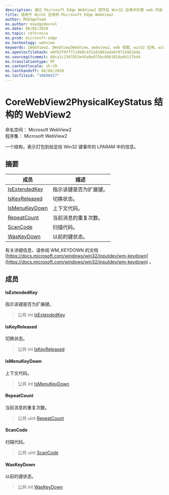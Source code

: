```yaml
---
description: 通过 Microsoft Edge WebView2 控件在 Win32 应用中托管 web 内容
title: 适用于 Win32 应用的 Microsoft Edge WebView2
author: MSEdgeTeam
ms.author: msedgedevrel
ms.date: 06/05/2020
ms.topic: reference
ms.prod: microsoft-edge
ms.technology: webview
keywords: IWebView2、IWebView2WebView、webview2、web 视图、win32 应用、win32、edge、ICoreWebView2、ICoreWebView2Controller、浏览器控件、边缘 html
ms.openlocfilehash: e0fb3f9ff7114b0c4f2a42893adabfd72e9616de
ms.sourcegitcommit: 8dca1c1367853e45a0a975bc89b1818adb117bd4
ms.translationtype: MT
ms.contentlocale: zh-CN
ms.lasthandoff: 06/08/2020
ms.locfileid: "10698417"
---
```

# CoreWebView2PhysicalKeyStatus 结构的 WebView2 

命名空间： Microsoft WebView2 \
程序集： Microsoft WebView2

一个结构，表示打包到给定给 Win32 键事件的 LPARAM 中的信息。

## 摘要

 成员                        | 描述
--------------------------------|---------------------------------------------
[IsExtendedKey](#isextendedkey) | 指示该键是否为扩展键。
[IsKeyReleased](#iskeyreleased) | 切换状态。
[IsMenuKeyDown](#ismenukeydown) | 上下文代码。
[RepeatCount](#repeatcount) | 当前消息的重复次数。
[ScanCode](#scancode) | 扫描代码。
[WasKeyDown](#waskeydown) | 以前的键状态。

有关详细信息，请参阅 WM_KEYDOWN 的文档 [https://docs.microsoft.com/windows/win32/inputdev/wm-keydown](https://docs.microsoft.com/windows/win32/inputdev/wm-keydown) 。

## 成员

#### IsExtendedKey 

指示该键是否为扩展键。

> 公共 int [IsExtendedKey](#isextendedkey)

#### IsKeyReleased 

切换状态。

> 公共 int [IsKeyReleased](#iskeyreleased)

#### IsMenuKeyDown 

上下文代码。

> 公共 int [IsMenuKeyDown](#ismenukeydown)

#### RepeatCount 

当前消息的重复次数。

> 公共 uint [RepeatCount](#repeatcount)

#### ScanCode 

扫描代码。

> 公共 uint [ScanCode](#scancode)

#### WasKeyDown 

以前的键状态。

> 公共 int [WasKeyDown](#waskeydown)

